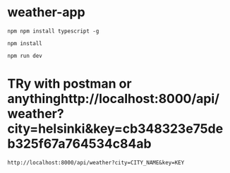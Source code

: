 # weather-app

`npm npm install typescript -g`

`npm install`

`npm run dev`

# TRy with postman or anythinghttp://localhost:8000/api/weather?city=helsinki&key=cb348323e75deb325f67a764534c84ab
`http://localhost:8000/api/weather?city=CITY_NAME&key=KEY`
